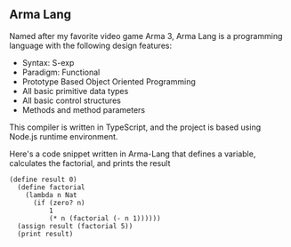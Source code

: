 ## Arma Lang

Named after my favorite video game Arma 3, Arma Lang is a programming language with the following design features:
+ Syntax: S-exp
+ Paradigm: Functional
+ Prototype Based Object Oriented Programming
+ All basic primitive data types
+ All basic control structures
+ Methods and method parameters

This compiler is written in TypeScript, and the project is based using Node.js runtime environment.

Here's a code snippet written in Arma-Lang that defines a variable, calculates the factorial, and prints the result
```
(define result 0)
  (define factorial
    (lambda n Nat
      (if (zero? n)
          1
          (* n (factorial (- n 1))))))
  (assign result (factorial 5))
  (print result)
```
